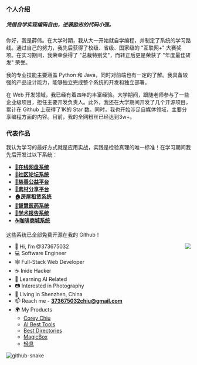 ### 个人介绍

##### 凭借自学实现编码自由，逆袭励志的代码小强。

你好，我是薛伟。在大学时期，我从大一开始就自学编程，并制定了系统的学习路线。通过自己的努力，我先后获得了校级、省级、国家级的 "互联网+" 大赛奖项。在实习期间，我荣幸获得了 "总裁特别奖"，而转正后更是荣获了 "年度最佳研发" 荣誉。

我的专业技能主要涵盖 Python 和 Java，同时对前端也有一定的了解。我具备较强的产品设计能力，能够独立完成整个系统的开发和独立部署。

在 Web 开发领域，我已经有着四年的丰富经验。大学期间，跟随老师参与了一些企业级项目，担任主要开发负责人。此外，我还在大学期间开发了几个开源项目，累计在 Github 上获得了1K的 Star 数。同时，我也开始涉足自媒体领域，主要分享编程方面的内容。目前，我的全网粉丝已经达到3w+。

### 代表作品

我认为学习的最好方式就是应用实战，实践是检验真理的唯一标准！在学习期间我先后开发过以下系统：

- **[📁在线网盘系统](https://github.com/373675032/moti-cloud)**
- **[💬社区论坛系统](https://github.com/373675032/molihub)**
- **[💝慈善公益平台](https://github.com/373675032/love-charity)**
- **[🌁素材分享平台](https://github.com/373675032/su-share)**
- **[🏠房屋租赁系统](https://github.com/373675032/verio-house)**
- **[🏥智慧医药系统](https://github.com/373675032/smart-medicine)** 
- **[📔学术报告系统](https://github.com/373675032/academic-report)**
- **[☕咖啡商城系统](https://github.com/373675032/kaka-shop)**

这些系统已全部免费开源在我的 Github！



<picture>
  <source
    srcset="https://github-readme-stats-one-bice.vercel.app/api?username=373675032&show_icons=true&icon_color=0366d6&bg_color=ffffff&theme=github_dark&include_all_commits=true&count_private=true&role=OWNER,ORGANIZATION_MEMBER,COLLABORATOR"
    media="(prefers-color-scheme: dark)" />
  <source
    srcset="https://github-readme-stats-one-bice.vercel.app/api?username=373675032&show_icons=true&icon_color=0366d6&bg_color=ffffff&include_all_commits=true&count_private=true&role=OWNER,ORGANIZATION_MEMBER,COLLABORATOR"
    media="(prefers-color-scheme: light), (prefers-color-scheme: no-preference)" />
  <img src="https://github-readme-stats-one-bice.vercel.app/api?username=373675032&show_icons=true&icon_color=0366d6&bg_color=ffffff&include_all_commits=true&count_private=true&role=OWNER,ORGANIZATION_MEMBER,COLLABORATOR"
    align="right" />
</picture>

- 👋 Hi, I’m @373675032
- 💻 Software Engineer
- 🕸 Full-Stack Web Developer
- ☕️ Inide Hacker
- 👀 Learning AI Related
- 📷 Interested in Photography
- 📍 Living in Shenzhen, China
- 📫 Reach me - **373675032chiu@gmail.com**
- 🌍 My Products
  - [Corey Chiu](https://coreychiu.com)
  - [AI Best Tools](https://aibest.tools)
  - [Best Directories](https://bestdirectories.org)
  - [MagicBox](https://magicbox.tools)
  - [轻息](https://apps.apple.com/us/app/auram/id6742171445)

<!---
373675032/373675032 is a ✨ special ✨ repository because its `README.md` (this file) appears on your GitHub profile.
You can click the Preview link to take a look at your changes.
--->


  <!-- snake contribution -->
   <picture>
    <source media="(prefers-color-scheme: dark)" srcset="github-contribution-snake/github-contribution-grid-snake-dark.svg" />
    <source media="(prefers-color-scheme: light)" srcset="github-contribution-snake/github-contribution-grid-snake.svg" />
    <img alt="github-snake" src="github-snake.svg" />
  </picture>
